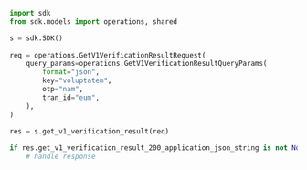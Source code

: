 <!-- Start SDK Example Usage -->
```python
import sdk
from sdk.models import operations, shared

s = sdk.SDK()
    
req = operations.GetV1VerificationResultRequest(
    query_params=operations.GetV1VerificationResultQueryParams(
        format="json",
        key="voluptatem",
        otp="nam",
        tran_id="eum",
    ),
)
    
res = s.get_v1_verification_result(req)

if res.get_v1_verification_result_200_application_json_string is not None:
    # handle response
```
<!-- End SDK Example Usage -->